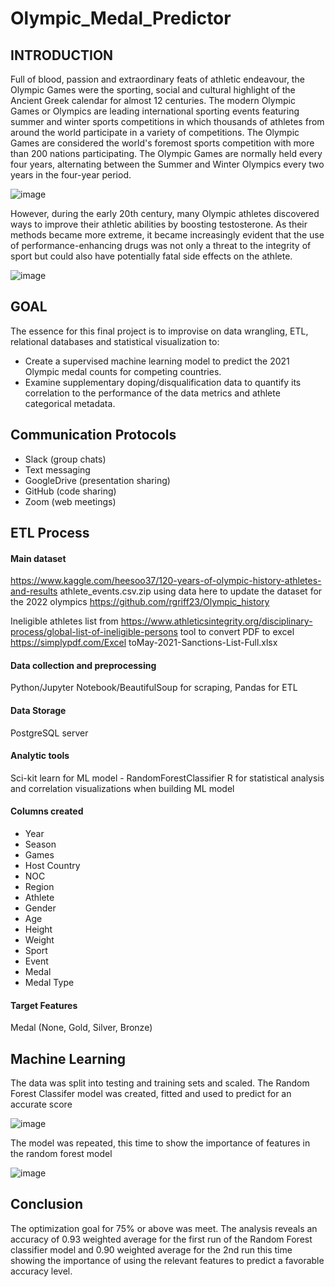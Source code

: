 # Olympic_Medal_Predictor

## INTRODUCTION


Full of blood, passion and extraordinary feats of athletic endeavour, the Olympic Games were the sporting, social and cultural highlight of the Ancient Greek calendar for almost 12 centuries. The modern Olympic Games or Olympics are leading international sporting events featuring summer and winter sports competitions in which thousands of athletes from around the world participate in a variety of competitions. The Olympic Games are considered the world's foremost sports competition with more than 200 nations participating. The Olympic Games are normally held every four years, alternating between the Summer and Winter Olympics every two years in the four-year period.

![image](https://user-images.githubusercontent.com/78067427/125239768-2609c880-e2b7-11eb-95e8-08cd3dfa7ced.png)

However, during the early 20th century, many Olympic athletes discovered ways to improve their athletic abilities by boosting testosterone. As their methods became more extreme, it became increasingly evident that the use of performance-enhancing drugs was not only a threat to the integrity of sport but could also have potentially fatal side effects on the athlete.

![image](https://user-images.githubusercontent.com/78067427/125240046-8dc01380-e2b7-11eb-9a4a-d78bf209be8c.png)

## GOAL

The essence for this final project is to improvise on data wrangling, ETL, relational databases and statistical visualization to:
  - Create a supervised machine learning model to predict the 2021 Olympic medal counts for competing countries. 
  - Examine supplementary doping/disqualification data to quantify its correlation to the performance of the data metrics and athlete categorical metadata.

## Communication Protocols

  - Slack (group chats)
  - Text messaging
  - GoogleDrive (presentation sharing)
  - GitHub (code sharing)
  - Zoom (web meetings)

## ETL Process

#### Main dataset 

https://www.kaggle.com/heesoo37/120-years-of-olympic-history-athletes-and-results athlete_events.csv.zip using data here to update the dataset for the 2022 olympics https://github.com/rgriff23/Olympic_history

Ineligible athletes list from https://www.athleticsintegrity.org/disciplinary-process/global-list-of-ineligible-persons tool to convert PDF to excel https://simplypdf.com/Excel toMay-2021-Sanctions-List-Full.xlsx

#### Data collection and preprocessing

Python/Jupyter Notebook/BeautifulSoup for scraping, Pandas for ETL

#### Data Storage

PostgreSQL server

#### Analytic tools

Sci-kit learn for ML model - RandomForestClassifier
R for statistical analysis and correlation visualizations when building ML model

#### Columns created
  - Year
  - Season
  - Games
  - Host Country
  - NOC
  - Region
  - Athlete
  - Gender
  - Age
  - Height
  - Weight
  - Sport
  - Event
  - Medal
  - Medal Type

#### Target Features 
Medal (None, Gold, Silver, Bronze)

## Machine Learning

The data was split into testing and training sets and scaled. The Random Forest Classifer model was created, fitted and used to predict for an accurate score

![image](https://user-images.githubusercontent.com/78067427/125244463-5f453700-e2bd-11eb-9114-40392ae6b6c7.png)

The model was repeated, this time to show the importance of features in the random forest model

![image](https://user-images.githubusercontent.com/78067427/125245032-0de97780-e2be-11eb-973e-80ecfe9ff56b.png)

## Conclusion

The optimization goal for 75% or above was meet. The analysis reveals an accuracy of 0.93 weighted average for the first run of the Random Forest classifier model and 0.90 weighted average for the 2nd run this time showing the importance of using the relevant features to predict a favorable accuracy level.


